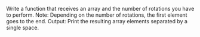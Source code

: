 Write a function that receives an array and the number of rotations you have to perform. 
Note: Depending on the number of rotations, the first element goes to the end.
Output:
Print the resulting array elements separated by a single space.
